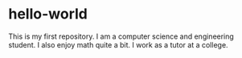# hello-world
This is my first repository.
I am a computer science and engineering student. I also enjoy math quite a bit. I work as a tutor at a college.
